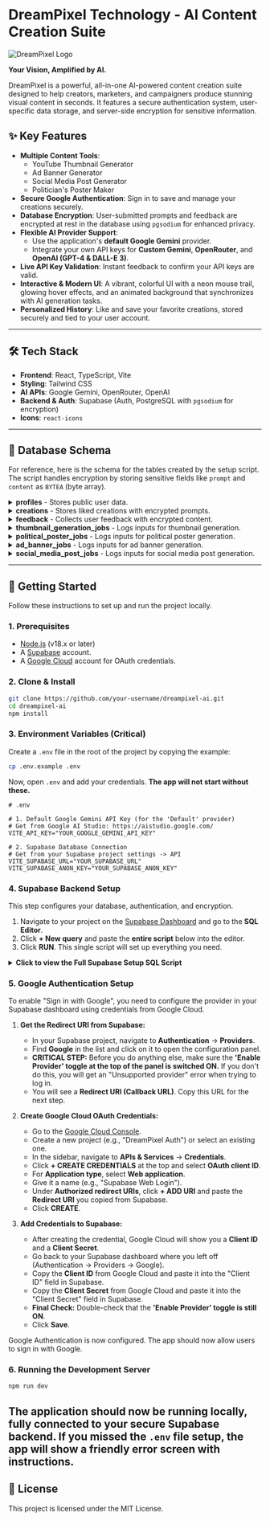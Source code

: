 # DreamPixel Technology - AI Content Creation Suite

![DreamPixel Logo](https://ai.dreampixeltechnology.in/logo.svg)

**Your Vision, Amplified by AI.**

DreamPixel is a powerful, all-in-one AI-powered content creation suite designed to help creators, marketers, and campaigners produce stunning visual content in seconds. It features a secure authentication system, user-specific data storage, and server-side encryption for sensitive information.

## ✨ Key Features

-   **Multiple Content Tools**:
    -   YouTube Thumbnail Generator
    -   Ad Banner Generator
    -   Social Media Post Generator
    -   Politician's Poster Maker
-   **Secure Google Authentication**: Sign in to save and manage your creations securely.
-   **Database Encryption**: User-submitted prompts and feedback are encrypted at rest in the database using `pgsodium` for enhanced privacy.
-   **Flexible AI Provider Support**:
    -   Use the application's **default Google Gemini** provider.
    -   Integrate your own API keys for **Custom Gemini**, **OpenRouter**, and **OpenAI (GPT-4 & DALL-E 3)**.
-   **Live API Key Validation**: Instant feedback to confirm your API keys are valid.
-   **Interactive & Modern UI**: A vibrant, colorful UI with a neon mouse trail, glowing hover effects, and an animated background that synchronizes with AI generation tasks.
-   **Personalized History**: Like and save your favorite creations, stored securely and tied to your user account.

---

## 🛠️ Tech Stack

-   **Frontend**: React, TypeScript, Vite
-   **Styling**: Tailwind CSS
-   **AI APIs**: Google Gemini, OpenRouter, OpenAI
-   **Backend & Auth**: Supabase (Auth, PostgreSQL with `pgsodium` for encryption)
-   **Icons**: `react-icons`

---

## 📄 Database Schema

For reference, here is the schema for the tables created by the setup script. The script handles encryption by storing sensitive fields like `prompt` and `content` as `BYTEA` (byte array).

<details>
<summary><strong>profiles</strong> - Stores public user data.</summary>

```sql
CREATE TABLE public.profiles (
  id UUID PRIMARY KEY REFERENCES auth.users(id) ON DELETE CASCADE,
  full_name TEXT,
  avatar_url TEXT
);
```
</details>

<details>
<summary><strong>creations</strong> - Stores liked creations with encrypted prompts.</summary>

```sql
CREATE TABLE public.creations (
  id UUID PRIMARY KEY DEFAULT gen_random_uuid(),
  user_id UUID REFERENCES public.profiles(id) ON DELETE CASCADE,
  prompt BYTEA, -- Storing encrypted data as bytes
  image_url TEXT NOT NULL,
  created_at TIMESTAMPTZ DEFAULT now() NOT NULL
);
```
</details>

<details>
<summary><strong>feedback</strong> - Collects user feedback with encrypted content.</summary>

```sql
CREATE TABLE public.feedback (
  id UUID PRIMARY KEY DEFAULT gen_random_uuid(),
  user_id UUID REFERENCES public.profiles(id) ON DELETE CASCADE,
  content BYTEA, -- Storing encrypted data as bytes
  created_at TIMESTAMPTZ DEFAULT now() NOT NULL
);
```
</details>

<details>
<summary><strong>thumbnail_generation_jobs</strong> - Logs inputs for thumbnail generation.</summary>

```sql
CREATE TABLE public.thumbnail_generation_jobs (
  id UUID PRIMARY KEY DEFAULT gen_random_uuid(),
  user_id UUID REFERENCES public.profiles(id) ON DELETE CASCADE,
  created_at TIMESTAMPTZ DEFAULT now() NOT NULL,
  description TEXT,
  thumbnail_text TEXT,
  brand_details TEXT,
  style_id TEXT,
  aspect_ratio TEXT,
  headshot_filenames TEXT[]
);
```
</details>

<details>
<summary><strong>political_poster_jobs</strong> - Logs inputs for political poster generation.</summary>

```sql
CREATE TABLE public.political_poster_jobs (
  id UUID PRIMARY KEY DEFAULT gen_random_uuid(),
  user_id UUID REFERENCES public.profiles(id) ON DELETE CASCADE,
  created_at TIMESTAMPTZ DEFAULT now() NOT NULL,
  party_id TEXT,
  event_theme TEXT,
  custom_text TEXT,
  style_id TEXT,
  aspect_ratio TEXT,
  headshot_filename TEXT
);
```
</details>

<details>
<summary><strong>ad_banner_jobs</strong> - Logs inputs for ad banner generation.</summary>

```sql
CREATE TABLE public.ad_banner_jobs (
  id UUID PRIMARY KEY DEFAULT gen_random_uuid(),
  user_id UUID REFERENCES public.profiles(id) ON DELETE CASCADE,
  created_at TIMESTAMPTZ DEFAULT now() NOT NULL,
  product_description TEXT,
  headline TEXT,
  brand_details TEXT,
  style_id TEXT,
  aspect_ratio TEXT,
  product_image_filename TEXT,
  model_headshot_filename TEXT
);
```
</details>

<details>
<summary><strong>social_media_post_jobs</strong> - Logs inputs for social media post generation.</summary>

```sql
CREATE TABLE public.social_media_post_jobs (
  id UUID PRIMARY KEY DEFAULT gen_random_uuid(),
  user_id UUID REFERENCES public.profiles(id) ON DELETE CASCADE,
  created_at TIMESTAMPTZ DEFAULT now() NOT NULL,
  topic TEXT,
  platform TEXT,
  tone TEXT,
  call_to_action TEXT,
  style_id TEXT,
  aspect_ratio TEXT
);
```
</details>

---

## 🚀 Getting Started

Follow these instructions to set up and run the project locally.

### 1. Prerequisites

-   [Node.js](https://nodejs.org/) (v18.x or later)
-   A [Supabase](https://supabase.com/) account.
-   A [Google Cloud](https://console.cloud.google.com/) account for OAuth credentials.

### 2. Clone & Install

```bash
git clone https://github.com/your-username/dreampixel-ai.git
cd dreampixel-ai
npm install
```

### 3. Environment Variables (Critical)

Create a `.env` file in the root of the project by copying the example:
```bash
cp .env.example .env
```
Now, open `.env` and add your credentials. **The app will not start without these.**

```env
# .env

# 1. Default Google Gemini API Key (for the 'Default' provider)
# Get from Google AI Studio: https://aistudio.google.com/
VITE_API_KEY="YOUR_GOOGLE_GEMINI_API_KEY"

# 2. Supabase Database Connection
# Get from your Supabase project settings -> API
VITE_SUPABASE_URL="YOUR_SUPABASE_URL"
VITE_SUPABASE_ANON_KEY="YOUR_SUPABASE_ANON_KEY"
```

### 4. Supabase Backend Setup

This step configures your database, authentication, and encryption.

1.  Navigate to your project on the [Supabase Dashboard](https://supabase.com/dashboard) and go to the **SQL Editor**.
2.  Click **+ New query** and paste the **entire script** below into the editor.
3.  Click **RUN**. This single script will set up everything you need.

<details>
<summary><strong>Click to view the Full Supabase Setup SQL Script</strong></summary>

```sql
/******************************************************************************
*  DREAMPIXEL TECHNOLOGY - SUPABASE DATABASE & ENCRYPTION SETUP SCRIPT
*
*  This script will:
*  1. Enable the required 'pgsodium' extension for encryption.
*  2. Create a secure vault for and store a new encryption key.
*  3. Create all required tables: `profiles`, `creations`, `feedback`,
*     and all job logging tables.
*  4. Set up a trigger to automatically create a user profile on sign-up.
*  5. Create PostgreSQL functions (RPCs) to handle secure, server-side
*     encryption and decryption of user data.
*  6. Enable and configure Row Level Security (RLS) to ensure users can
*     only access their own data.
******************************************************************************/

-- Step 1: Enable the pgsodium extension for encryption
-- This only needs to be run once per database.
CREATE EXTENSION IF NOT EXISTS pgsodium WITH SCHEMA pgsodium;


-- Step 2: Create a secret key in the pgsodium vault
-- This key is used to encrypt and decrypt data. It is stored securely
-- and is not directly accessible. We associate it with a key_id for reference.
DO $$
BEGIN
  IF NOT EXISTS (SELECT 1 FROM pgsodium.key WHERE name = 'dreampixel_user_data_key') THEN
    PERFORM pgsodium.create_key(
        name := 'dreampixel_user_data_key',
        key_type := 'aead-det'
    );
  END IF;
END $$;


-- Step 3: Create the core application tables
-- Profile table stores public user data and is linked to Supabase's auth system.
CREATE TABLE IF NOT EXISTS public.profiles (
  id UUID PRIMARY KEY REFERENCES auth.users(id) ON DELETE CASCADE,
  full_name TEXT,
  avatar_url TEXT
);
COMMENT ON TABLE public.profiles IS 'Stores public profile information for each user.';

-- Creations table stores user-generated content.
-- The 'prompt' will be encrypted.
CREATE TABLE IF NOT EXISTS public.creations (
  id UUID PRIMARY KEY DEFAULT gen_random_uuid(),
  user_id UUID REFERENCES public.profiles(id) ON DELETE CASCADE,
  prompt BYTEA, -- Storing encrypted data as bytes
  image_url TEXT NOT NULL,
  created_at TIMESTAMPTZ DEFAULT now() NOT NULL
);
COMMENT ON TABLE public.creations IS 'Stores liked creations with encrypted prompts.';

-- Feedback table stores user feedback.
-- The 'content' will be encrypted.
CREATE TABLE IF NOT EXISTS public.feedback (
  id UUID PRIMARY KEY DEFAULT gen_random_uuid(),
  user_id UUID REFERENCES public.profiles(id) ON DELETE CASCADE,
  content BYTEA, -- Storing encrypted data as bytes
  created_at TIMESTAMPTZ DEFAULT now() NOT NULL
);
COMMENT ON TABLE public.feedback IS 'Collects user feedback with encrypted content.';

-- Job Logging tables to store user inputs for generation tasks
CREATE TABLE IF NOT EXISTS public.thumbnail_generation_jobs (
  id UUID PRIMARY KEY DEFAULT gen_random_uuid(),
  user_id UUID REFERENCES public.profiles(id) ON DELETE CASCADE,
  created_at TIMESTAMPTZ DEFAULT now() NOT NULL,
  description TEXT,
  thumbnail_text TEXT,
  brand_details TEXT,
  style_id TEXT,
  aspect_ratio TEXT,
  headshot_filenames TEXT[]
);
COMMENT ON TABLE public.thumbnail_generation_jobs IS 'Logs all input parameters for a thumbnail generation job.';

CREATE TABLE IF NOT EXISTS public.political_poster_jobs (
  id UUID PRIMARY KEY DEFAULT gen_random_uuid(),
  user_id UUID REFERENCES public.profiles(id) ON DELETE CASCADE,
  created_at TIMESTAMPTZ DEFAULT now() NOT NULL,
  party_id TEXT,
  event_theme TEXT,
  custom_text TEXT,
  style_id TEXT,
  aspect_ratio TEXT,
  headshot_filename TEXT
);
COMMENT ON TABLE public.political_poster_jobs IS 'Logs all input parameters for a political poster job.';

CREATE TABLE IF NOT EXISTS public.ad_banner_jobs (
  id UUID PRIMARY KEY DEFAULT gen_random_uuid(),
  user_id UUID REFERENCES public.profiles(id) ON DELETE CASCADE,
  created_at TIMESTAMPTZ DEFAULT now() NOT NULL,
  product_description TEXT,
  headline TEXT,
  brand_details TEXT,
  style_id TEXT,
  aspect_ratio TEXT,
  product_image_filename TEXT,
  model_headshot_filename TEXT
);
COMMENT ON TABLE public.ad_banner_jobs IS 'Logs all input parameters for an ad banner job.';

CREATE TABLE IF NOT EXISTS public.social_media_post_jobs (
  id UUID PRIMARY KEY DEFAULT gen_random_uuid(),
  user_id UUID REFERENCES public.profiles(id) ON DELETE CASCADE,
  created_at TIMESTAMPTZ DEFAULT now() NOT NULL,
  topic TEXT,
  platform TEXT,
  tone TEXT,
  call_to_action TEXT,
  style_id TEXT,
  aspect_ratio TEXT
);
COMMENT ON TABLE public.social_media_post_jobs IS 'Logs input parameters for a social media post job.';


-- Step 4: Automate profile creation for new users
-- This function and trigger automatically create a public profile when a user signs up.
CREATE OR REPLACE FUNCTION public.handle_new_user()
RETURNS TRIGGER AS $$
BEGIN
  INSERT INTO public.profiles (id, full_name, avatar_url)
  VALUES (new.id, new.raw_user_meta_data->>'full_name', new.raw_user_meta_data->>'avatar_url');
  RETURN new;
END;
$$ LANGUAGE plpgsql SECURITY DEFINER;

DROP TRIGGER IF EXISTS on_auth_user_created ON auth.users;
CREATE TRIGGER on_auth_user_created
  AFTER INSERT ON auth.users
  FOR EACH ROW EXECUTE PROCEDURE public.handle_new_user();


-- Step 5: Create Server-Side Functions (RPC) for Secure Data Handling
-- These functions handle encryption/decryption on the server, so the key is never exposed.

-- Get the ID of our encryption key
CREATE OR REPLACE FUNCTION get_key_id()
RETURNS UUID AS $$
DECLARE
  key_id UUID;
BEGIN
  SELECT id INTO key_id FROM pgsodium.key WHERE name = 'dreampixel_user_data_key' LIMIT 1;
  RETURN key_id;
END;
$$ LANGUAGE plpgsql;

-- Function to create an encrypted creation
CREATE OR REPLACE FUNCTION create_encrypted_creation(p_prompt TEXT, p_image_url TEXT, p_user_id UUID)
RETURNS void AS $$
BEGIN
  INSERT INTO public.creations (prompt, image_url, user_id)
  VALUES (
    pgsodium.crypto_aead_det_encrypt(
      convert_to(p_prompt, 'utf8'),
      '{}'::JSONB,
      get_key_id()
    ),
    p_image_url,
    p_user_id
  );
END;
$$ LANGUAGE plpgsql;

-- Function to get and decrypt a user's creations
CREATE OR REPLACE FUNCTION get_decrypted_creations(p_user_id UUID)
RETURNS TABLE(id UUID, prompt TEXT, image_url TEXT, created_at TIMESTAMPTZ) AS $$
BEGIN
  RETURN QUERY
  SELECT
    c.id,
    convert_from(
      pgsodium.crypto_aead_det_decrypt(
        c.prompt,
        '{}'::JSONB,
        get_key_id()
      ),
      'utf8'
    ) AS prompt,
    c.image_url,
    c.created_at
  FROM
    public.creations c
  WHERE
    c.user_id = p_user_id
  ORDER BY
    c.created_at DESC;
END;
$$ LANGUAGE plpgsql;

-- Function to submit encrypted feedback
CREATE OR REPLACE FUNCTION submit_encrypted_feedback(p_content TEXT, p_user_id UUID)
RETURNS void AS $$
BEGIN
  INSERT INTO public.feedback (content, user_id)
  VALUES (
    pgsodium.crypto_aead_det_encrypt(
      convert_to(p_content, 'utf8'),
      '{}'::JSONB,
      get_key_id()
    ),
    p_user_id
  );
END;
$$ LANGUAGE plpgsql;


-- Step 6: Enable Row Level Security (RLS) on all tables
ALTER TABLE public.profiles ENABLE ROW LEVEL SECURITY;
ALTER TABLE public.creations ENABLE ROW LEVEL SECURITY;
ALTER TABLE public.feedback ENABLE ROW LEVEL SECURITY;
ALTER TABLE public.thumbnail_generation_jobs ENABLE ROW LEVEL SECURITY;
ALTER TABLE public.political_poster_jobs ENABLE ROW LEVEL SECURITY;
ALTER TABLE public.ad_banner_jobs ENABLE ROW LEVEL SECURITY;
ALTER TABLE public.social_media_post_jobs ENABLE ROW LEVEL SECURITY;


-- Step 7: Create Security Policies to protect user data
DROP POLICY IF EXISTS "Users can view their own profile." ON public.profiles;
CREATE POLICY "Users can view their own profile."
  ON public.profiles FOR SELECT
  USING (auth.uid() = id);

DROP POLICY IF EXISTS "Users can manage their own creations." ON public.creations;
CREATE POLICY "Users can manage their own creations."
  ON public.creations FOR ALL
  USING (auth.uid() = user_id);

DROP POLICY IF EXISTS "Users can insert their own feedback." ON public.feedback;
CREATE POLICY "Users can insert their own feedback."
  ON public.feedback FOR INSERT
  WITH CHECK (auth.uid() = user_id OR p_user_id IS NULL);

DROP POLICY IF EXISTS "Users can manage their own thumbnail jobs." ON public.thumbnail_generation_jobs;
CREATE POLICY "Users can manage their own thumbnail jobs."
  ON public.thumbnail_generation_jobs FOR ALL
  USING (auth.uid() = user_id);

DROP POLICY IF EXISTS "Users can manage their own political poster jobs." ON public.political_poster_jobs;
CREATE POLICY "Users can manage their own political poster jobs."
  ON public.political_poster_jobs FOR ALL
  USING (auth.uid() = user_id);
  
DROP POLICY IF EXISTS "Users can manage their own ad banner jobs." ON public.ad_banner_jobs;
CREATE POLICY "Users can manage their own ad banner jobs."
  ON public.ad_banner_jobs FOR ALL
  USING (auth.uid() = user_id);

DROP POLICY IF EXISTS "Users can manage their own social media post jobs." ON public.social_media_post_jobs;
CREATE POLICY "Users can manage their own social media post jobs."
  ON public.social_media_post_jobs FOR ALL
  USING (auth.uid() = user_id);

-- Make RPCs invokable by users
GRANT EXECUTE ON FUNCTION public.create_encrypted_creation(TEXT, TEXT, UUID) TO authenticated;
GRANT EXECUTE ON FUNCTION public.get_decrypted_creations(UUID) TO authenticated;
-- Allow both logged-in and anonymous users to submit feedback
GRANT EXECUTE ON FUNCTION public.submit_encrypted_feedback(TEXT, UUID) TO authenticated, anon;

```
</details>

### 5. Google Authentication Setup

To enable "Sign in with Google", you need to configure the provider in your Supabase dashboard using credentials from Google Cloud.

1.  **Get the Redirect URI from Supabase:**
    -   In your Supabase project, navigate to **Authentication** -> **Providers**.
    -   Find **Google** in the list and click on it to open the configuration panel.
    -   **CRITICAL STEP:** Before you do anything else, make sure the **'Enable Provider' toggle at the top of the panel is switched ON.** If you don't do this, you will get an "Unsupported provider" error when trying to log in.
    -   You will see a **Redirect URI (Callback URL)**. Copy this URL for the next step.

2.  **Create Google Cloud OAuth Credentials:**
    -   Go to the [Google Cloud Console](https://console.cloud.google.com/).
    -   Create a new project (e.g., "DreamPixel Auth") or select an existing one.
    -   In the sidebar, navigate to **APIs & Services** -> **Credentials**.
    -   Click **+ CREATE CREDENTIALS** at the top and select **OAuth client ID**.
    -   For **Application type**, select **Web application**.
    -   Give it a name (e.g., "Supabase Web Login").
    -   Under **Authorized redirect URIs**, click **+ ADD URI** and paste the **Redirect URI** you copied from Supabase.
    -   Click **CREATE**.

3.  **Add Credentials to Supabase:**
    -   After creating the credential, Google Cloud will show you a **Client ID** and a **Client Secret**.
    -   Go back to your Supabase dashboard where you left off (Authentication -> Providers -> Google).
    -   Copy the **Client ID** from Google Cloud and paste it into the "Client ID" field in Supabase.
    -   Copy the **Client Secret** from Google Cloud and paste it into the "Client Secret" field in Supabase.
    -   **Final Check:** Double-check that the **'Enable Provider' toggle is still ON**.
    -   Click **Save**.

Google Authentication is now configured. The app should now allow users to sign in with Google.

### 6. Running the Development Server

```bash
npm run dev
```

The application should now be running locally, fully connected to your secure Supabase backend. If you missed the `.env` file setup, the app will show a friendly error screen with instructions.
---
## 📄 License

This project is licensed under the MIT License.
